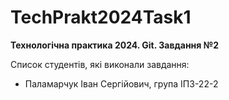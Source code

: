 # TechPrakt2024Task1

**Технологічна практика 2024. Git. Завдання №2**

Список студентів, які виконали завдання:

- Паламарчук Іван Сергійович, група ІПЗ-22-2
